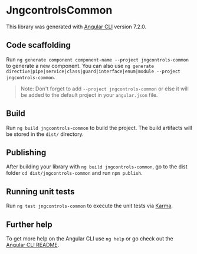 # JngcontrolsCommon

This library was generated with [Angular CLI](https://github.com/angular/angular-cli) version 7.2.0.

## Code scaffolding

Run `ng generate component component-name --project jngcontrols-common` to generate a new component. You can also use `ng generate directive|pipe|service|class|guard|interface|enum|module --project jngcontrols-common`.
> Note: Don't forget to add `--project jngcontrols-common` or else it will be added to the default project in your `angular.json` file. 

## Build

Run `ng build jngcontrols-common` to build the project. The build artifacts will be stored in the `dist/` directory.

## Publishing

After building your library with `ng build jngcontrols-common`, go to the dist folder `cd dist/jngcontrols-common` and run `npm publish`.

## Running unit tests

Run `ng test jngcontrols-common` to execute the unit tests via [Karma](https://karma-runner.github.io).

## Further help

To get more help on the Angular CLI use `ng help` or go check out the [Angular CLI README](https://github.com/angular/angular-cli/blob/master/README.md).

